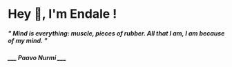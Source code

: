 <h1 title="head"> Hey 👋, I'm Endale !</h1>

**<h5><i>" Mind is everything: muscle, pieces of rubber. All that I am, I am because of my mind. "</i></h5>**

*<b>___ Paavo Nurmi ___</b>*
